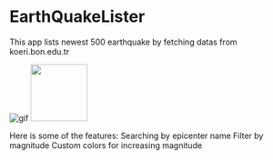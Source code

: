 # EarthQuakeLister
This app lists newest 500 earthquake by fetching datas from koeri.bon.edu.tr 

![gif](EarthQuake.gif)
<img src="EarthQuake.gif" width="100" height="100">


Here is some of the features:
  Searching by epicenter name
  Filter by magnitude 
  Custom colors for increasing magnitude

